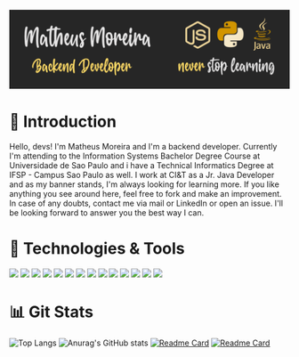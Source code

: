 [![Header](https://github.com/Matheus920/Matheus920/blob/d85651308845defecc68d28773ba96f9dbe0fd6c/Banner_cropped.png?raw=true "Header")](https://www.linkedin.com/in/matheus-moreira-da-silva-9ab50615a/)

<h1>&#129305; Introduction</h1>

Hello, devs! I'm Matheus Moreira and I'm a backend developer. Currently I'm attending to the Information Systems Bachelor Degree Course at Universidade de Sao Paulo and i have a Technical Informatics Degree at IFSP - Campus Sao Paulo as well. I work at CI&T as a Jr. Java Developer and as my banner stands, I'm always looking for learning more. If you like anything you see around here, feel free to fork and make an improvement. In case of any doubts, contact me via mail or LinkedIn or open an issue. I'll be looking forward to answer you the best way I can.

<h1>&#129520; Technologies & Tools</h1>

![](https://img.shields.io/badge/Code-Node.js-informational?style=flat&logo=Node.js&logoColor=white&color=d39600) ![](https://img.shields.io/badge/Code-Python-informational?style=flat&logo=Python&logoColor=white&color=d39600) ![](https://img.shields.io/badge/Code-Java-informational?style=flat&logo=Java&logoColor=white&color=d39600) ![](https://img.shields.io/badge/Code-Javascript-informational?style=flat&logo=Javascript&logoColor=white&color=d39600) ![](https://img.shields.io/badge/Database-MySQL-informational?style=flat&logo=MySQL&logoColor=white&color=d39600) ![](https://img.shields.io/badge/Database-PostgreSQL-informational?style=flat&logo=PostgreSQL&logoColor=white&color=d39600) ![](https://img.shields.io/badge/Cloud-AWS-informational?style=flat&logo=AmazonAWS&logoColor=white&color=d39600) ![](https://img.shields.io/badge/Cloud-Azure-informational?style=flat&logo=MicrosoftAzure&logoColor=white&color=d39600) ![](https://img.shields.io/badge/Code-HTML-informational?style=flat&logo=HTML5&logoColor=white&color=d39600) ![](https://img.shields.io/badge/Code-CSS-informational?style=flat&logo=CSS3&logoColor=white&color=d39600) ![](https://img.shields.io/badge/Code-Vue.js-informational?style=flat&logo=Vue.js&logoColor=white&color=d39600) ![](https://img.shields.io/badge/Code-C-informational?style=flat&logo=C&logoColor=white&color=d39600) ![](https://img.shields.io/badge/OS-Linux-informational?style=flat&logo=Linux&logoColor=white&color=d39600) ![](https://img.shields.io/badge/OS-Windows-informational?style=flat&logo=Windows&logoColor=white&color=d39600)

<h1>&#128202; Git Stats</h1>

![Top Langs](https://github-readme-stats.vercel.app/api/top-langs/?username=Matheus920&layout=compact&theme=dark&icon_color=d39600)
![Anurag's GitHub stats](https://github-readme-stats.vercel.app/api?username=Matheus920&show_icons=true&count_private=true&theme=dark&icon_color=d39600)
[![Readme Card](https://github-readme-stats.vercel.app/api/pin/?username=Matheus920&repo=CorreiosScrapper&theme=dark&icon_color=d39600)](https://github.com/Matheus920/CorreiosScrapper)
[![Readme Card](https://github-readme-stats.vercel.app/api/pin/?username=Matheus920&repo=shopee-business-case&theme=dark&icon_color=d39600)](https://github.com/Matheus920/shopee-business-case)
